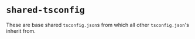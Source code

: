 # `shared-tsconfig`

These are base shared `tsconfig.json`s from which all other `tsconfig.json`'s inherit from.
